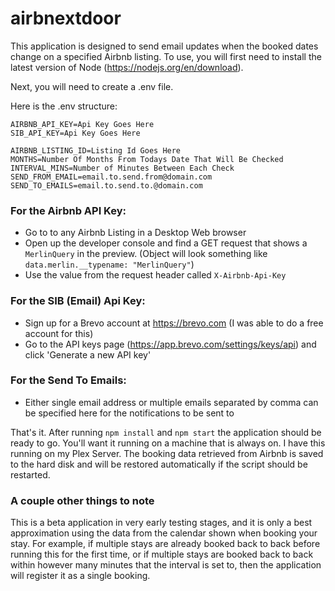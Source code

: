 # airbnextdoor

This application is designed to send email updates when the booked dates change on a specified Airbnb listing. To use, you will first need to install the latest version of Node (https://nodejs.org/en/download).

Next, you will need to create a .env file.

Here is the .env structure:

```
AIRBNB_API_KEY=Api Key Goes Here
SIB_API_KEY=Api Key Goes Here

AIRBNB_LISTING_ID=Listing Id Goes Here
MONTHS=Number Of Months From Todays Date That Will Be Checked
INTERVAL_MINS=Number of Minutes Between Each Check
SEND_FROM_EMAIL=email.to.send.from@domain.com
SEND_TO_EMAILS=email.to.send.to.@domain.com
```

 ### For the Airbnb API Key:
- Go to to any Airbnb Listing in a Desktop Web browser
- Open up the developer console and find a GET request that shows a `MerlinQuery` in the preview. (Object will look something like `data.merlin.__typename: "MerlinQuery"`)
- Use the value from the request header called `X-Airbnb-Api-Key`

### For the SIB (Email) Api Key:
- Sign up for a Brevo account at https://brevo.com (I was able to do a free account for this)
- Go to the API keys page (https://app.brevo.com/settings/keys/api) and click 'Generate a new API key'

### For the Send To Emails:
- Either single email address or multiple emails separated by comma can be specified here for the notifications to be sent to


That's it. After running `npm install` and `npm start` the application should be ready to go. You'll want it running on a machine that is always on. I have this running on my Plex Server. The booking data retrieved from Airbnb is saved to the hard disk and will be restored automatically if the script should be restarted.

### A couple other things to note
This is a beta application in very early testing stages, and it is only a best approximation using the data from the calendar shown when booking your stay. For example, if multiple stays are already booked back to back before running this for the first time, or if multiple stays are booked back to back within however many minutes that the interval is set to, then the application will register it as a single booking.
